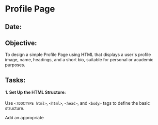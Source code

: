 # Profile Page
## Date:
## Objective:

To design a simple Profile Page using HTML that displays a user's profile image, name, headings, and a short bio, suitable for personal or academic purposes.

## Tasks:

#### 1. Set Up the HTML Structure:

Use ```<!DOCTYPE html>```, ```<html>```, ```<head>```, and ```<body>``` tags to define the basic structure.

Add an appropriate <title> such as "My Profile".

#### 2. Add Page Headings:

Insert a main heading using ```<h1>``` for the user's name.

Include subheadings such as ```<h2>``` or ```<h3>``` for titles or roles (e.g., "Student", "Web Developer").

#### 3. Insert a Profile Image:

Use the ```<img>``` tag to display the user’s profile picture.

Add alt text and set basic attributes like width and height.

#### 4. Include a Short Bio Section:

Add a paragraph using <p> to provide a short introduction or biography.

The content may include education, interests, or a personal statement.

#### 5. Organize Content Using HTML Elements:

Use ```<section>```, ```<div>```, or ```<article>``` for logical grouping.

Add a horizontal line (```<hr>```) to separate sections.

#### 6. Keep the Design HTML-Only:

Do not use CSS or JavaScript.

Focus on semantic HTML and readability.
## HTML Code:
```
<!DOCTYPE html>
<html lang="en">

<header>
    <title>My Profile</title>
</header>

<body>
    <img src="me.jpg" align="left" alt="Image Not Found" height="150" width="100"> <br>
    <h1>Priya R</h1>
     <br> <br> <br>
    <hr>
   
    <h2>Aspiring Web Developer</h2>

    <hr>
    <p>Hello! I'm Priya, a third-year Computer Science student passionate about technology, coding, and building impactful projects. I'm currently exploring data science, machine learning, and full-stack development. I love turning ideas into real-world solutions and continuously learning new skills to grow as a developer.</p>
     <hr>
    <article><h3> Projects </h3></article>
    <section> <h4>Project 1</h4>
    <p>DigiEffect - Impact of Digital Learning tools on Student Performance</p>
    </section>

    <hr>
    <section> <h4>Project 2</h4>
    <p>BuyWise - Chatbot that gives recommendations for products</p>
    </section>
    <hr>
    
</body>
```
## Output:
![image](https://github.com/user-attachments/assets/ae068655-670c-4f77-9ef6-552519d8567a)

## Result:
A simple Profile Page using HTML that displays a user's profile image, name, headings, and a short bio, suitable for personal or academic purposes is designed successfully.

